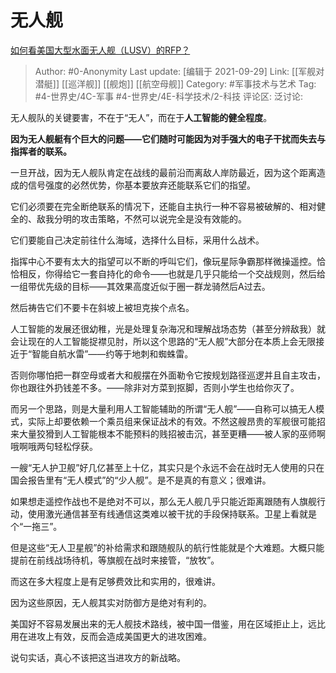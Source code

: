 # 无人舰
[如何看美国大型水面无人舰（LUSV）的RFP？](https://www.zhihu.com/question/398151158/answer/2146972307)

> Author: #0-Anonymity
> Last update: [编辑于 2021-09-29]
> Link: [[军舰对潜艇]] [[巡洋舰]] [[舰炮]] [[航空母舰]]
> Category: #军事技术与艺术
> Tag: #4-世界史/4C-军事 #4-世界史/4E-科学技术/2-科技
> 评论区:
> 泛讨论:

无人舰队的关键要害，不在于“无人”，而在于**人工智能的健全程度**。

**因为无人舰艇有个巨大的问题——它们随时可能因为对手强大的电子干扰而失去与指挥者的联系。**

一旦开战，因为无人舰队肯定在战线的最前沿而离敌人岸防最近，因为这个距离造成的信号强度的必然优势，你基本要放弃还能联系它们的指望。

它们必须要在完全断绝联系的情况下，还能自主执行一种不容易被破解的、相对健全的、敌我分明的攻击策略，不然可以说完全是没有效能的。

它们要能自己决定前往什么海域，选择什么目标，采用什么战术。

指挥中心不要有太大的指望可以不断的呼叫它们，像玩星际争霸那样微操遥控。恰恰相反，你得给它一套自持化的命令——也就是几乎只能给一个交战规则，然后给一组带优先级的目标——其效果高度近似于圈一群龙骑然后A过去。

然后祷告它们不要卡在斜坡上被坦克挨个点名。

人工智能的发展还很幼稚，光是处理复杂海况和理解战场态势（甚至分辨敌我）就会让现在的人工智能捉襟见肘，所以这个思路的“无人舰”大部分在本质上会无限接近于“智能自航水雷”——约等于地刺和蜘蛛雷。

否则你哪怕把一群空母或者大和舰摆在外面勒令它按规划路径巡逻并且自主攻击，你也跟往外扔钱差不多。——除非对方菜到抠脚，否则小学生也给你灭了。

而另一个思路，则是大量利用人工智能辅助的所谓“无人舰”——自称可以搞无人模式，实际上却要依赖一个乘员组来保证战术的有效。不然这艘昂贵的军舰很可能招来大量狡猾到人工智能根本不能预料的贱招被击沉，甚至更糟——被人家的巫师啊哦啊哦两句轻松俘获。

一艘“无人护卫舰”好几亿甚至上十亿，其实只是个永远不会在战时无人使用的只在国会报告里有“无人模式”的“少人舰”。是不是真的有意义；很难讲。

如果想走遥控作战也不是绝对不可以，那么无人舰几乎只能近距离跟随有人旗舰行动，使用激光通信甚至有线通信这类难以被干扰的手段保持联系。卫星上看就是个“一拖三”。

但是这些“无人卫星舰”的补给需求和跟随舰队的航行性能就是个大难题。大概只能提前在前线战场待机，等旗舰在战时来接管，“放牧”。

而这在多大程度上是有足够费效比和实用的，很难讲。

因为这些原因，无人舰其实对防御方是绝对有利的。

美国好不容易发展出来的无人舰技术路线，被中国一借鉴，用在区域拒止上，远比用在进攻上有效，反而会造成美国更大的进攻困难。

说句实话，真心不该把这当进攻方的新战略。
